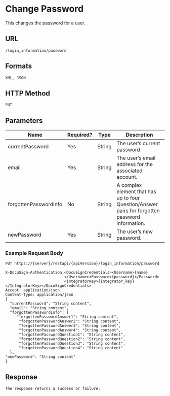 # Change Password

This changes the password for a user.

## URL

    /login_information/password

## Formats

    XML, JSON

## HTTP Method

    PUT

## Parameters

|Name|Required?|Type|Descrption|
|-----|-----|-----|-----|
|currentPassword|Yes|String|The user’s current password|
|email|Yes|String|The user’s email address for the associated account.|
|forgottenPasswordInfo|No|String|A complex element that has up to four Question/Answer pairs for forgotten password information.|
|newPassword|Yes|String|The user’s new password.|

### Example Request Body

    PUT https://{server}/restapi/{apiVersion}/login_information/password
    
    X-DocuSign-Authentication:<DocuSignCredentials><Username>{name}
                              </Username><Password>{password}</Password>
                              <IntegratorKey>{integrator_key}</IntegratorKey></DocuSignCredentials>
    Accept: application/json
    Content-Type: application/json
    {
      "currentPassword": "String content",
      "email": "String content",
      "forgottenPasswordInfo": {
         "forgottenPasswordAnswer1": "String content",
          "forgottenPasswordAnswer2": "String content",
          "forgottenPasswordAnswer3": "String content",
          "forgottenPasswordAnswer4": "String content",
          "forgottenPasswordQuestion1": "String content",
          "forgottenPasswordQuestion2": "String content",
          "forgottenPasswordQuestion3": "String content",
          "forgottenPasswordQuestion4": "String content"
      },
    "newPassword": "String content"
    }

## Response

    The response returns a success or failure.

